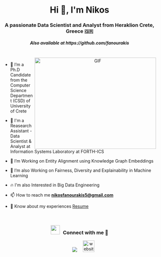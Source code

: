 <h1 align="center">Hi 👋, I'm Nikos</a></h1>
<h3 align="center">A passionate Data Scientist and Analyst from Heraklion Crete, Greece 🇬🇷</h3>
<h5 align="center">Also available at https://github.com/fanourakis </h5>
<br>
<a target="_blank" align="center">
  <img align="right" top="500" height="300" width="400" alt="GIF" src="https://user-images.githubusercontent.com/74038190/212749447-bfb7e725-6987-49d9-ae85-2015e3e7cc41.gif">
</a>

- 🔭 I’m a Ph.D Candidate from the Computer Science Department (CSD) of University of Crete

- 🔭 I'm a Reasearch Assistant - Data Scientist & Analyst at Information Systems Laboratory at FORTH-ICS

- 🌱 I’m Working on Entity Alignment using Knowledge Graph Embeddings

- 🌱 I’m also Working on Fairness, Diversity and Explainability in Machine Learning
  
- 🔥 I'm also Interested in Big Data Engineering

- 📫 How to reach me **nikosfanourakis5@gmail.com**

- 📄 Know about my experiences <a href="https://drive.google.com/file/d/1sp-QgiMVREqN3UqCtlaRoGA5NDclWkdo/view" target="blank">Resume</a>
<br/>
<h3 align="center" > <img src="https://media.giphy.com/media/iY8CRBdQXODJSCERIr/giphy.gif" width="30" height="30" style="margin-right: 10px;">Connect with me 🤝 </h3>

<p align="center">

 <div align="center"  class="icons-social" style="margin-left: 10px;">
        <a style="margin-left: 15px;"  target="_blank" href="https://www.linkedin.com/in/nikos-fanourakis-314a31141/">
			<img src="https://img.icons8.com/doodle/40/000000/linkedin--v2.png"></a>
      	 <a style="margin-left: 15px;" target="_blank" href="https://sites.google.com/view/nikosfanou">
     <img width="38" height="38" src="https://img.icons8.com/cotton/64/website--v2.png" alt="website--v2"/>
</div>

</p>
